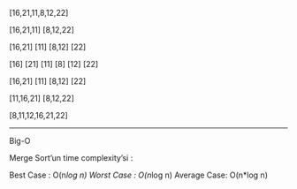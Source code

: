 [16,21,11,8,12,22] 

[16,21,11]           [8,12,22]

[16,21] [11]         [8,12]  [22]

[16] [21] [11]       [8] [12] [22]

[16,21] [11]         [8,12] [22]

[11,16,21]           [8,12,22]

[8,11,12,16,21,22]

--------

Big-O

Merge Sort’un time complexity’si :

Best Case : O(n*log n)
Worst Case : O(n*log n)
Average Case: O(n*log n)
